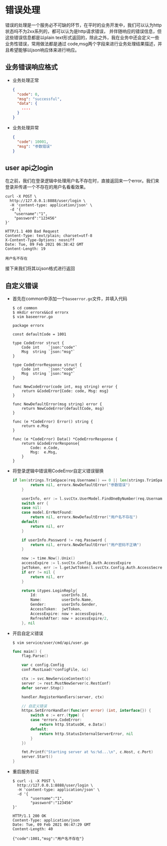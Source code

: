 # 错误处理
错误的处理是一个服务必不可缺的环节，在平时的业务开发中，我们可以认为http状态吗不为2xx系列的，都可以认为是http请求错误，
并伴随响应的错误信息，但这些错误信息都是以plain text形式返回的，除此之外，我在业务中还会定义一些业务性错误，常用做法都是通过
code,msg两个字段来进行业务处理结果描述，并且希望能够以json响应体来进行响应。

## 业务错误响应格式
* 业务处理正常
    ```json
    {
      "code": 0,
      "msg": "successful",
      "data": {
        ....
      }
    }
    ```

* 业务处理异常
    ```json
    {
      "code": 10001,
      "msg": "参数错误"
    }
    ```

## user api之login
在之前，我们在登录逻辑中处理用户名不存在时，直接返回来一个error。我们来登录并传递一个不存在的用户名看看效果。
```shell
curl -X POST \
  http://127.0.0.1:8888/user/login \
  -H 'content-type: application/json' \
  -d '{
	"username":"1",
	"password":"123456"
}'
```
```text
HTTP/1.1 400 Bad Request
Content-Type: text/plain; charset=utf-8
X-Content-Type-Options: nosniff
Date: Tue, 09 Feb 2021 06:38:42 GMT
Content-Length: 19

用户名不存在
```
接下来我们将其以json格式进行返回

## 自定义错误
* 首先在common中添加一个`baseerror.go`文件，并填入代码
    ```shell
    $ cd common
    $ mkdir errorx&&cd errorx
    $ vim baseerror.go
    ```
    ```goalng
    package errorx
    
    const defaultCode = 1001
    
    type CodeError struct {
        Code int    `json:"code"`
        Msg  string `json:"msg"`
    }
    
    type CodeErrorResponse struct {
        Code int    `json:"code"`
        Msg  string `json:"msg"`
    }
    
    func NewCodeError(code int, msg string) error {
        return &CodeError{Code: code, Msg: msg}
    }
    
    func NewDefaultError(msg string) error {
        return NewCodeError(defaultCode, msg)
    }
    
    func (e *CodeError) Error() string {
        return e.Msg
    }
    
    func (e *CodeError) Data() *CodeErrorResponse {
        return &CodeErrorResponse{
            Code: e.Code,
            Msg:  e.Msg,
        }
    }
    
    ```

* 将登录逻辑中错误用CodeError自定义错误替换
    ```go
    if len(strings.TrimSpace(req.Username)) == 0 || len(strings.TrimSpace(req.Password)) == 0 {
            return nil, errorx.NewDefaultError("参数错误")
        }
    
        userInfo, err := l.svcCtx.UserModel.FindOneByNumber(req.Username)
        switch err {
        case nil:
        case model.ErrNotFound:
            return nil, errorx.NewDefaultError("用户名不存在")
        default:
            return nil, err
        }
    
        if userInfo.Password != req.Password {
            return nil, errorx.NewDefaultError("用户密码不正确")
        }
    
        now := time.Now().Unix()
        accessExpire := l.svcCtx.Config.Auth.AccessExpire
        jwtToken, err := l.getJwtToken(l.svcCtx.Config.Auth.AccessSecret, now, l.svcCtx.Config.Auth.AccessExpire, userInfo.Id)
        if err != nil {
            return nil, err
        }
    
        return &types.LoginReply{
            Id:           userInfo.Id,
            Name:         userInfo.Name,
            Gender:       userInfo.Gender,
            AccessToken:  jwtToken,
            AccessExpire: now + accessExpire,
            RefreshAfter: now + accessExpire/2,
        }, nil
    ```

* 开启自定义错误
    ```shell
    $ vim service/user/cmd/api/user.go
    ```
    ```go
    func main() {
        flag.Parse()
    
        var c config.Config
        conf.MustLoad(*configFile, &c)
    
        ctx := svc.NewServiceContext(c)
        server := rest.MustNewServer(c.RestConf)
        defer server.Stop()
    
        handler.RegisterHandlers(server, ctx)
    
        // 自定义错误
        httpx.SetErrorHandler(func(err error) (int, interface{}) {
            switch e := err.(type) {
            case *errorx.CodeError:
                return http.StatusOK, e.Data()
            default:
                return http.StatusInternalServerError, nil
            }
        })
    
        fmt.Printf("Starting server at %s:%d...\n", c.Host, c.Port)
        server.Start()
    }
    ```
* 重启服务验证
    ```shell
    $ curl -i -X POST \
      http://127.0.0.1:8888/user/login \
      -H 'content-type: application/json' \
      -d '{
            "username":"1",
            "password":"123456"
    }'
    ```
    ```text
    HTTP/1.1 200 OK
    Content-Type: application/json
    Date: Tue, 09 Feb 2021 06:47:29 GMT
    Content-Length: 40
    
    {"code":1001,"msg":"用户名不存在"}
    ```
